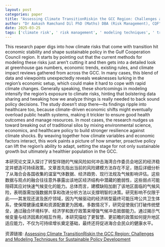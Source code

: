 ```yaml
---
layout: post
categories: paper
title: "Assessing Climate TransitionRiskin the GCC Region: Challenges and Modeling Techniques for Sustainable Policy Development"
author: "Dr Aakash Ramchand Dil PhD (Maths) DBA (Risk Management), CQF"
date: 2025-03-25
tags: ['climate risk', ' risk management', ' modeling techniques', ' transition risk']
---
```


This research paper digs into how climate risks that come with transition hit economic stability and shape sustainable policy in the Gulf Cooperation Council region. It starts by pointing out that the current methods for modeling these risks just aren’t cutting it and then gets into a detailed look at greenhouse gas numbers, economic trends, existing rules, and climate impact reviews gathered from across the GCC. In many cases, this blend of data and viewpoints unexpectedly reveals weaknesses lurking in the region’s economic setup, which could make it hard to cope with rapid climate changes. Generally speaking, these shortcomings in modeling intensify the region’s exposure to climate risks, hinting that bolstering data sharing and tweaking how we analyze things is really needed to back sound policy decisions. The study doesn’t stop there—its findings ripple into healthcare too, because climate-driven economic shifts might eventually overload public health systems, making it trickier to ensure good health outcomes and manage resources. In most cases, the research nudges us toward breaking out of traditional silos by mixing environmental science, economics, and healthcare policy to build stronger resilience against climate shocks. By weaving together how climate variables and economic factors interact, this work paints a picture of how smarter, proactive policy can lift the region’s ability to adapt, setting the stage for not only sustainable growth but ultimately a healthier population in the GCC.

本研究论文深入探讨了转型伴随的气候风险如何冲击海湾合作委员会地区的经济稳定并塑造可持续政策。文章首先指出当前的风险建模方法存在不足，随后详细分析了从海合会各国收集的温室气体数据、经济趋势、现行法规及气候影响评估。这些数据与观点的融合往往意外暴露出该地区经济结构中潜藏的脆弱性，这些弱点可能阻碍其应对快速气候变化的能力。总体而言，建模缺陷加剧了该地区面临的气候风险，表明亟需加强数据共享和改进分析方法以支撑明智的决策。研究影响不仅限于此——其发现还波及医疗领域，因为气候驱动的经济转型最终可能压垮公共卫生体系，使保障健康成果和资源配置更为困难。多数情况下，研究促使我们打破传统壁垒，通过融合环境科学、经济学和医疗政策来增强气候冲击抵御能力。通过揭示气候变量与经济因素的相互作用，本研究描绘了更智慧、更前瞻的政策如何提升地区适应能力，不仅为可持续增长奠定基础，最终还将促进海合会民众的健康水平。

资源链接: [Assessing Climate TransitionRiskin the GCC Region: Challenges and Modeling Techniques for Sustainable Policy Development](https://papers.ssrn.com/sol3/papers.cfm?abstract_id=5174145)

